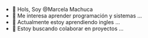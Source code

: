 - 👋 Hols, Soy @Marcela Machuca
- 👀 Me interesa aprender programación y sistemas ...
- 🌱 Actualmente estoy aprendiendo ingles ...
- 💞️ Estoy buscando colaborar en proyectos ...


<!---
Markel2002/Markel2002 is a ✨ special ✨ repository because its `README.md` (this file) appears on your GitHub profile.
You can click the Preview link to take a look at your changes.
--->
